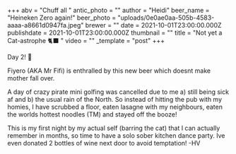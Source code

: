 +++
abv = "Chuff all "
antic_photo = ""
author = "Heidi"
beer_name = "Heineken Zero again!"
beer_photo = "uploads/0e0ae0aa-505b-4583-aaaa-a8661d0947fa.jpeg"
brewer = ""
date = 2021-10-01T23:00:00.000Z
publishdate = 2021-10-01T23:00:00.000Z
thumbnail = ""
title = "Not yet a Cat-astrophe 🐈‍⬛ "
video = ""
_template = "post"
+++

Day 2! 💪

Fiyero (AKA Mr Fifi) is enthralled by this new beer which doesnt make mother fall over.

A day of crazy pirate mini golfing was cancelled due to me a) still being sick af and b) the usual rain of the North. So instead of hitting the pub with my homies, I have scrubbed a floor, eaten lasagne with my neighbours, eaten the worlds hottest noodles (TM) and stayed off the booze!

This is my first night by my actual self (barring the cat) that I can actually remember in months, so time to have a solo sober kitchen dance party. Ive even donated 2 bottles of wine next door to avoid temptation! -HV
